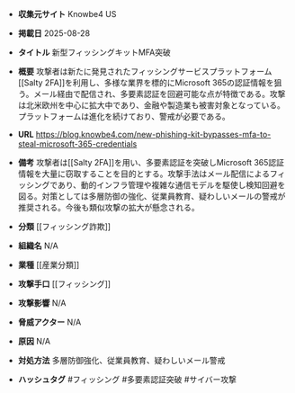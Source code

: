 - **収集元サイト**
Knowbe4 US

- **掲載日**
2025-08-28

- **タイトル**
新型フィッシングキットMFA突破

- **概要**
攻撃者は新たに発見されたフィッシングサービスプラットフォーム[[Salty 2FA]]を利用し、多様な業界を標的にMicrosoft 365の認証情報を狙う。メール経由で配信され、多要素認証を回避可能な点が特徴である。攻撃は北米欧州を中心に拡大中であり、金融や製造業も被害対象となっている。プラットフォームは進化を続けており、警戒が必要である。

- **URL**
https://blog.knowbe4.com/new-phishing-kit-bypasses-mfa-to-steal-microsoft-365-credentials

- **備考**
攻撃者は[[Salty 2FA]]を用い、多要素認証を突破しMicrosoft 365認証情報を大量に窃取することを目的とする。攻撃手法はメール配信によるフィッシングであり、動的インフラ管理や複雑な通信モデルを駆使し検知回避を図る。対策としては多層防御の強化、従業員教育、疑わしいメールの警戒が推奨される。今後も類似攻撃の拡大が懸念される。

- **分類**
[[フィッシング詐欺]]

- **組織名**
N/A

- **業種**
[[産業分類]]

- **攻撃手口**
[[フィッシング]]

- **攻撃影響**
N/A

- **脅威アクター**
N/A

- **原因**
N/A

- **対処方法**
多層防御強化、従業員教育、疑わしいメール警戒

- **ハッシュタグ**
#フィッシング #多要素認証突破 #サイバー攻撃

